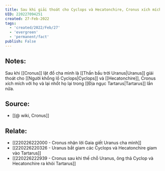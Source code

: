 ```yaml
---
title: Sau khi giải thoát cho Cyclops và Hecatonchire, Cronus xích mích với họ và nhốt họ lại Tartarus
UID: 220227094251
created: 27-Feb-2022
tags:
  - 'created/2022/Feb/27'
  - 'evergreen'
  - 'permanent/fact'
publish: False
---
```

## Notes:
Sau khi [[Cronus]] lật đổ cha mình là [[Thần bầu trời Uranus|Uranus]] giải thoát cho [[Người khổng lồ Cyclops|Cyclops]] và [[Hecatonchire]], Cronus xích mích với họ và lại nhốt họ lại trong [[Địa ngục Tartarus|Tartarus]] lần nữa.

## Source:
- [[@ wiki, Cronus]]

## Relate:
- [[220226222000 - Cronus nhận lời Gaia giết Uranus cha mình]]
- [[220226220326 - Uranus bắt giam các Cyclops và Hecatonchire giam vào Tartarus]]
- [[220226222939 - Cronus sau khi thế chỗ Uranus, ông thả Cyclop và Hecatonchire ra khỏi Tartarus]]